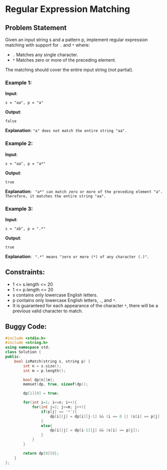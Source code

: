 # Regular Expression Matching

## Problem Statement
Given an input string s and a pattern p, implement regular expression matching with support for ``` . ```  and  ``` * ``` where:

- ``` . ``` Matches any single character.​​​​
- ``` * ``` Matches zero or more of the preceding element.

The matching should cover the entire input string (not partial).

### Example 1:

**Input**:   
```
s = "aa", p = "a"
```  
**Output**:  
```
false
```  
**Explanation**:
``` "a" does not match the entire string "aa". ```


### Example 2:

**Input**:  
```
s = "aa", p = "a*"
```  
**Output**:  
```
true
```  
**Explanation**:
```  "a*" can match zero or more of the preceding element "a". Therefore, it matches the entire string "aa". ```

### Example 3:

**Input**:  
```
s = "ab", p = ".*"
```  
**Output**:  
```
true
```
**Explanation**:
```  ".*" means "zero or more (*) of any character (.)". ```

## Constraints:
- 1 <= s.length <= 20
- 1 <= p.length <= 20
- s contains only lowercase English letters.
- p contains only lowercase English letters, ``` . ```, and ``` * ```.
- It is guaranteed for each appearance of the character ``` * ```, there will be a previous valid character to match.


## Buggy Code:
```cpp
#include <stdio.h>
#include <string.h>
using namespace std;
class Solution {
public:
    bool isMatch(string s, string p) {
        int n = s.size();
        int m = p.length();

        bool dp[n][m];
        memset(dp, true, sizeof(dp));

        dp[1][0] = true;

        for(int i=1; i<=n; i++){
            for(int j=2; j<=m; j++){
                if(p[j] == '*'){
                    dp[i][j] = dp[i][j-1] && (i == 0 || (s[i] == p[j] || p[j] == '.'));
                }
                else{
                    dp[i][j] = dp[i-1][j] && (s[i] == p[j]);
                }
            }
        }

        return dp[0][0];
    }
};



